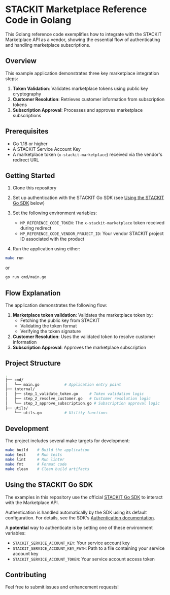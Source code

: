 # STACKIT Marketplace Reference Code in Golang

This Golang reference code exemplifies how to integrate with the STACKIT Marketplace API as a vendor, showing the essential flow of authenticating and handling marketplace subscriptions.

## Overview

This example application demonstrates three key marketplace integration steps:

1. **Token Validation**: Validates marketplace tokens using public key cryptography
2. **Customer Resolution**: Retrieves customer information from subscription tokens
3. **Subscription Approval**: Processes and approves marketplace subscriptions

## Prerequisites

- Go 1.18 or higher
- A STACKIT Service Account Key
- A marketplace token (`x-stackit-marketplace`) received via the vendor's redirect URL

## Getting Started

1. Clone this repository
2. Set up authentication with the STACKIT Go SDK (see [Using the STACKIT Go SDK](#using-the-stackit-go-sdk) below)
3. Set the following environment variables:

   - `MP_REFERENCE_CODE_TOKEN`: The `x-stackit-marketplace` token received during redirect
   - `MP_REFERENCE_CODE_VENDOR_PROJECT_ID`: Your vendor STACKIT project ID associated with the product

4. Run the application using either:

```bash
make run
```

or

```bash
go run cmd/main.go
```

## Flow Explanation

The application demonstrates the following flow:

1. **Marketplace token validation**: Validates the marketplace token by:
   - Fetching the public key from STACKIT
   - Validating the token format
   - Verifying the token signature
2. **Customer Resolution**: Uses the validated token to resolve customer information
3. **Subscription Approval**: Approves the marketplace subscription

## Project Structure

```bash
.
├── cmd/
│   └── main.go           # Application entry point
├── internal/
│   ├── step_1_validate_token.go     # Token validation logic
│   ├── step_2_resolve_customer.go   # Customer resolution logic
│   └── step_3_approve_subscription.go # Subscription approval logic
├── utils/
    └── utils.go          # Utility functions

```

## Development

The project includes several make targets for development:

```bash
make build    # Build the application
make test     # Run tests
make lint     # Run linter
make fmt      # Format code
make clean    # Clean build artifacts
```

## Using the STACKIT Go SDK

The examples in this repository use the official [STACKIT Go SDK](https://github.com/stackitcloud/stackit-sdk-go) to interact with the Marketplace API.

Authentication is handled automatically by the SDK using its default configuration. For details, see the SDK's [Authentication documentation](https://github.com/stackitcloud/stackit-sdk-go?tab=readme-ov-file#authentication).

A **potential** way to authenticate is by setting one of these environment variables:

- `STACKIT_SERVICE_ACCOUNT_KEY`: Your service account key
- `STACKIT_SERVICE_ACCOUNT_KEY_PATH`: Path to a file containing your service account key
- `STACKIT_SERVICE_ACCOUNT_TOKEN`: Your service account access token

## Contributing

Feel free to submit issues and enhancement requests!
